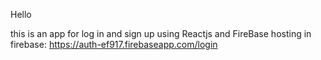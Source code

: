 Hello

this is an app for log in and sign up using Reactjs and FireBase
hosting in firebase:
https://auth-ef917.firebaseapp.com/login
